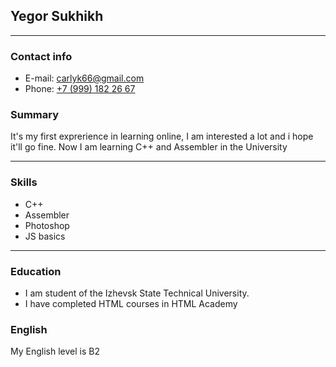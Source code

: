 
## Yegor Sukhikh
---
### Contact info
- E-mail: [carlyk66@gmail.com](mailto:carlyk66@gmail.com)  
- Phone: [+7 (999) 182 26 67](tel:+79991852167)

### Summary
 It's my first exprerience in learning online, I am interested a lot and i hope it'll go fine.
 Now I am learning C++ and Assembler in the University

 ---
 
### Skills
* C++
* Assembler
* Photoshop
* JS basics
---

### Education
* I am student of the Izhevsk State Technical University.
* I have completed HTML courses in HTML Academy

 

### English
 My English level is B2

 